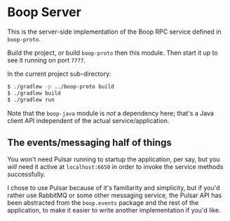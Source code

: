 # Boop Server
This is the server-side implementation of the Boop
RPC service defined in `boop-proto`.

Build the project, or build `boop-proto` then this module.
Then start it up to see it running on port `7777`.

In the current project sub-directory:
```sh
$ ./gradlew -p ../boop-proto build
$ ./gradlew build
$ ./gradlew run
```

Note that the `boop-java` module is _not_ a dependency here;
that's a Java client API independent of the actual service/application.

## The events/messaging half of things
You won't need Pulsar running to startup the application, per say,
but you _will_ need it active at `localhost:6650` in order to invoke the
service methods successfully.

I chose to use Pulsar because of it's familiarity and simplicity, 
but if you'd rather use RabbitMQ or some other messaging service,
the Pulsar API has been abstracted from the `boop.events`
package and the rest of the application, to make it easier
to write another implementation if you'd like.
